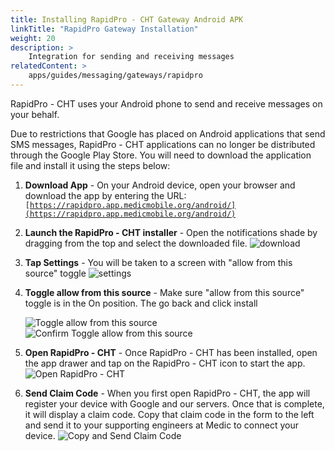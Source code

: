 ```yaml
---
title: Installing RapidPro - CHT Gateway Android APK
linkTitle: "RapidPro Gateway Installation"
weight: 20
description: >
    Integration for sending and receiving messages
relatedContent: >
    apps/guides/messaging/gateways/rapidpro
---
```


RapidPro - CHT uses your Android phone to send and receive messages on your behalf.

Due to restrictions that Google has placed on Android applications that send SMS messages, RapidPro - CHT applications can no longer be distributed through the Google Play Store. You will need to download the application file and install it using the steps below:



1. **Download App** -  On your Android device, open your browser and download the app by entering the URL: <code>[https://rapidpro.app.medicmobile.org/android/](https://rapidpro.app.medicmobile.org/android/)</code>

2. **Launch the RapidPro - CHT installer** - Open the notifications shade by dragging from the top and select the downloaded file.
   ![download](apk_download.png "image_tooltip")
3. **Tap Settings** - You will be taken to a screen with "allow from this source" toggle
   ![settings](apk_download_settings.png "image_tooltip")
4. **Toggle allow from this source** - Make sure "allow from this source" toggle is in the On position. The go back and click install

   ![Toggle allow from this source](apk_download_allow_install.png "image_tooltip")
   ![Confirm Toggle allow from this source](apk_download_confirm_install.png "image_tooltip")
5. **Open RapidPro - CHT** - Once RapidPro - CHT has been installed, open the app drawer and tap on the  RapidPro - CHT icon to start the app.
   ![Open RapidPro - CHT](apk_download_start_app.png "image_tooltip")
6. **Send Claim Code** -     When you first open RapidPro - CHT, the app will register your device with Google and our servers. Once that is complete, it will display a claim code. Copy that claim code in the form to the left and send it to your supporting engineers at Medic to connect your device.
    ![Copy and Send Claim Code](apk_download_copy_claim.png "image_tooltip")


